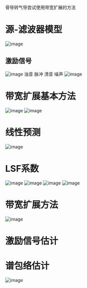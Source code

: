 骨导转气导尝试使用带宽扩展的方法
# 源-滤波器模型
![image](https://cdn.staticaly.com/gh/andyye1999/image-hosting@master/20221020/image.3xj8e9ohh860.webp)
## 激励信号
![image](https://cdn.staticaly.com/gh/andyye1999/image-hosting@master/20221020/image.7kpv1hv5w0w0.webp)
浊音 脉冲
清音 噪声
![image](https://cdn.staticaly.com/gh/andyye1999/image-hosting@master/20221020/image.73acn41hrtk0.webp)
# 带宽扩展基本方法
![image](https://cdn.staticaly.com/gh/andyye1999/image-hosting@master/20221020/image.5b33sup6sog0.webp)
![image](https://cdn.staticaly.com/gh/andyye1999/image-hosting@master/20221020/image.4gzescp7sya0.webp)
# 线性预测
![image](https://cdn.staticaly.com/gh/andyye1999/image-hosting@master/20221020/image.6fubfroenvk0.webp)
# LSF系数
![image](https://cdn.staticaly.com/gh/andyye1999/image-hosting@master/20221020/image.4g4746syuly0.webp)
![image](https://cdn.staticaly.com/gh/andyye1999/image-hosting@master/20221020/image.shprutvgey8.webp)
![image](https://cdn.staticaly.com/gh/andyye1999/image-hosting@master/20221020/image.3fq8dejm53e0.webp)
![image](https://cdn.staticaly.com/gh/andyye1999/image-hosting@master/20221020/image.3vfm2adxpay0.webp)
# 带宽扩展方法
![image](https://cdn.staticaly.com/gh/andyye1999/image-hosting@master/20221020/image.7jg9ud899880.webp)
# 激励信号估计




# 谱包络估计
![image](https://cdn.staticaly.com/gh/andyye1999/image-hosting@master/20221020/image.5l7f7g1nfak0.webp)
